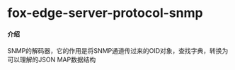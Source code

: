 # fox-edge-server-protocol-snmp

#### 介绍
SNMP的解码器，它的作用是将SNMP通道传过来的OID对象，查找字典，转换为可以理解的JSON MAP数据结构



